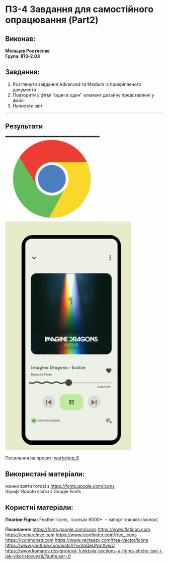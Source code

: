 # ПЗ-4 Завдання для самостійного опрацювання (Part2)
## Виконав:  
**Мельцев Ростислав**  
**Група: ІПЗ-2.03**  

## Завдання:
1. Розглянути завдання Advanced та Medium із прикріпленого документа
2. Повторити у фігмі “один в один” елемент дизайну представлені у файлі
3. Написати звіт

---
## Результати  
  <img src="images/logo-chrome.png" width="300px" />
  <img src="images/mobile.png" width="400px" />

  Посилання на проект: [workshop_6](https://www.figma.com/design/138qA0cYf1BYJHqAdRjfFp/Untitled?node-id=1-114&t=ziQL0nOA4rb7i3qb-1)

## Використані матеріали:
Іконки взяти готові з https://fonts.google.com/icons  
Шрифт Roboto взяти з Google Fonts

## Користні матеріали:
**Плагіни Figma:** 
Feather Icons,  iconsax 6000+  – імпорт значків (іконок)  

**Посилання:**
https://fonts.google.com/icons
https://www.flaticon.com
https://iconarchive.com
https://www.iconfinder.com/free_icons
https://iconmonstr.com
https://www.vecteezy.com/free-vector/icons
https://www.youtube.com/watch?v=VqQeUNmXvwU
https://www.komarov.design/nova-funktsiia-sections-u-figma-shcho-tsie-i-iak-vikoristovuvati/?authuser=0
